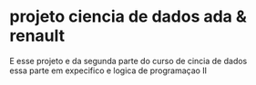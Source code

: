 # projeto ciencia de dados ada & renault
E esse projeto e da segunda parte do curso  de cincia de dados  
essa parte em expecifico e logica de programaçao II 

